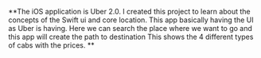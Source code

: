 **The iOS application is Uber 2.0.
I created this project to learn about the concepts of the Swift ui and core location.
This app basically having the UI as Uber is having.
Here we can search the place where we want to go and this app will create the path to destination
This shows the 4 different types of cabs with the prices.
**

